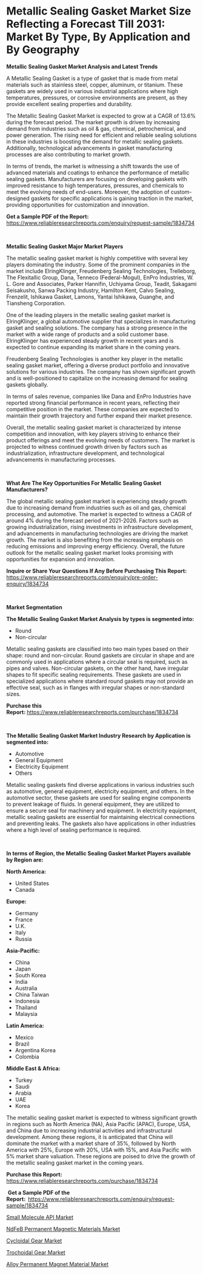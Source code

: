 <p><h1>Metallic Sealing Gasket Market Size Reflecting a Forecast Till 2031: Market By Type, By Application and By Geography</h1></p><p><strong>Metallic Sealing Gasket Market Analysis and Latest Trends</strong></p>
<p><p>A Metallic Sealing Gasket is a type of gasket that is made from metal materials such as stainless steel, copper, aluminum, or titanium. These gaskets are widely used in various industrial applications where high temperatures, pressures, or corrosive environments are present, as they provide excellent sealing properties and durability.</p><p>The Metallic Sealing Gasket Market is expected to grow at a CAGR of 13.6% during the forecast period. The market growth is driven by increasing demand from industries such as oil & gas, chemical, petrochemical, and power generation. The rising need for efficient and reliable sealing solutions in these industries is boosting the demand for metallic sealing gaskets. Additionally, technological advancements in gasket manufacturing processes are also contributing to market growth.</p><p>In terms of trends, the market is witnessing a shift towards the use of advanced materials and coatings to enhance the performance of metallic sealing gaskets. Manufacturers are focusing on developing gaskets with improved resistance to high temperatures, pressures, and chemicals to meet the evolving needs of end-users. Moreover, the adoption of custom-designed gaskets for specific applications is gaining traction in the market, providing opportunities for customization and innovation.</p></p>
<p><strong>Get a Sample PDF of the Report:&nbsp;</strong> <a href="https://www.reliableresearchreports.com/enquiry/request-sample/1834734">https://www.reliableresearchreports.com/enquiry/request-sample/1834734</a></p>
<p>&nbsp;</p>
<p><strong>Metallic Sealing Gasket Major Market Players</strong></p>
<p><p>The metallic sealing gasket market is highly competitive with several key players dominating the industry. Some of the prominent companies in the market include ElringKlinger, Freudenberg Sealing Technologies, Trelleborg, The Flexitallic Group, Dana, Tenneco (Federal-Mogul), EnPro Industries, W. L. Gore and Associates, Parker Hannifin, Uchiyama Group, Teadit, Sakagami Seisakusho, Sanwa Packing Industry, Hamilton Kent, Calvo Sealing, Frenzelit, Ishikawa Gasket, Lamons, Yantai Ishikawa, Guanghe, and Tiansheng Corporation.</p><p>One of the leading players in the metallic sealing gasket market is ElringKlinger, a global automotive supplier that specializes in manufacturing gasket and sealing solutions. The company has a strong presence in the market with a wide range of products and a solid customer base. ElringKlinger has experienced steady growth in recent years and is expected to continue expanding its market share in the coming years.</p><p>Freudenberg Sealing Technologies is another key player in the metallic sealing gasket market, offering a diverse product portfolio and innovative solutions for various industries. The company has shown significant growth and is well-positioned to capitalize on the increasing demand for sealing gaskets globally.</p><p>In terms of sales revenue, companies like Dana and EnPro Industries have reported strong financial performance in recent years, reflecting their competitive position in the market. These companies are expected to maintain their growth trajectory and further expand their market presence.</p><p>Overall, the metallic sealing gasket market is characterized by intense competition and innovation, with key players striving to enhance their product offerings and meet the evolving needs of customers. The market is projected to witness continued growth driven by factors such as industrialization, infrastructure development, and technological advancements in manufacturing processes.</p></p>
<p>&nbsp;</p>
<p><strong>What Are The Key Opportunities For Metallic Sealing Gasket Manufacturers?</strong></p>
<p><p>The global metallic sealing gasket market is experiencing steady growth due to increasing demand from industries such as oil and gas, chemical processing, and automotive. The market is expected to witness a CAGR of around 4% during the forecast period of 2021-2026. Factors such as growing industrialization, rising investments in infrastructure development, and advancements in manufacturing technologies are driving the market growth. The market is also benefiting from the increasing emphasis on reducing emissions and improving energy efficiency. Overall, the future outlook for the metallic sealing gasket market looks promising with opportunities for expansion and innovation.</p></p>
<p><strong>Inquire or Share Your Questions If Any Before Purchasing This Report:</strong> <a href="https://www.reliableresearchreports.com/enquiry/pre-order-enquiry/1834734">https://www.reliableresearchreports.com/enquiry/pre-order-enquiry/1834734</a></p>
<p>&nbsp;</p>
<p><strong>Market Segmentation</strong></p>
<p><strong>The Metallic Sealing Gasket Market Analysis by types is segmented into:</strong></p>
<p><ul><li>Round</li><li>Non-circular</li></ul></p>
<p><p>Metallic sealing gaskets are classified into two main types based on their shape: round and non-circular. Round gaskets are circular in shape and are commonly used in applications where a circular seal is required, such as pipes and valves. Non-circular gaskets, on the other hand, have irregular shapes to fit specific sealing requirements. These gaskets are used in specialized applications where standard round gaskets may not provide an effective seal, such as in flanges with irregular shapes or non-standard sizes.</p></p>
<p><strong>Purchase this Report:&nbsp;</strong><a href="https://www.reliableresearchreports.com/purchase/1834734">https://www.reliableresearchreports.com/purchase/1834734</a></p>
<p>&nbsp;</p>
<p><strong>The Metallic Sealing Gasket Market Industry Research by Application is segmented into:</strong></p>
<p><ul><li>Automotive</li><li>General Equipment</li><li>Electricity Equipment</li><li>Others</li></ul></p>
<p><p>Metallic sealing gaskets find diverse applications in various industries such as automotive, general equipment, electricity equipment, and others. In the automotive sector, these gaskets are used for sealing engine components to prevent leakage of fluids. In general equipment, they are utilized to ensure a secure seal for machinery and equipment. In electricity equipment, metallic sealing gaskets are essential for maintaining electrical connections and preventing leaks. The gaskets also have applications in other industries where a high level of sealing performance is required.</p></p>
<p>&nbsp;</p>
<p><strong>In terms of Region, the Metallic Sealing Gasket Market Players available by Region are:</strong></p>
<p>
    <p> <strong> North America: </strong>
        <ul>
            <li>United States</li>
            <li>Canada</li>
        </ul>
        </p> 
    <p> <strong> Europe: </strong>
        <ul>
            <li>Germany</li>
            <li>France</li>
            <li>U.K.</li>
            <li>Italy</li>
            <li>Russia</li>
        </ul>
        </p> 
    <p> <strong> Asia-Pacific: </strong>
        <ul>
            <li>China</li>
            <li>Japan</li>
            <li>South Korea</li>
            <li>India</li>
            <li>Australia</li>
            <li>China Taiwan</li>
            <li>Indonesia</li>
            <li>Thailand</li>
            <li>Malaysia</li>
        </ul>
        </p> 
    <p> <strong> Latin America: </strong>
        <ul>
            <li>Mexico</li>
            <li>Brazil</li>
            <li>Argentina Korea</li>
            <li>Colombia</li>
        </ul>
        </p> 
    <p> <strong> Middle East & Africa: </strong>
        <ul>
            <li>Turkey</li>
            <li>Saudi</li>
            <li>Arabia</li>
            <li>UAE</li>
            <li>Korea</li>
        </ul>
    </p>
    </p>
<p><p>The metallic sealing gasket market is expected to witness significant growth in regions such as North America (NA), Asia Pacific (APAC), Europe, USA, and China due to increasing industrial activities and infrastructural development. Among these regions, it is anticipated that China will dominate the market with a market share of 35%, followed by North America with 25%, Europe with 20%, USA with 15%, and Asia Pacific with 5% market share valuation. These regions are poised to drive the growth of the metallic sealing gasket market in the coming years.</p></p>
<p><strong>Purchase this Report: </strong><a href="https://www.reliableresearchreports.com/purchase/1834734">https://www.reliableresearchreports.com/purchase/1834734</a></p>
<p>&nbsp;<strong>Get a Sample PDF of the Report:&nbsp;&nbsp;</strong><a href="https://www.reliableresearchreports.com/enquiry/request-sample/1834734">https://www.reliableresearchreports.com/enquiry/request-sample/1834734</a></p>
<p><strong></strong></p>
<p><p><a href="https://medium.com/@marieramos20/small-molecule-api-market-share-evolution-and-market-growth-trends-2024-2031-3b7d8dbafdac">Small Molecule API Market</a></p><p><a href="https://github.com/FassouRP/Market-Research-Report-List-3/blob/main/ndfeb-permanent-magnetic-materials-market.md">NdFeB Permanent Magnetic Materials Market</a></p><p><a href="https://issuu.com/reportprime-2/docs/cycloidal-gear-market-size-2030.pptx">Cycloidal Gear Market</a></p><p><a href="https://issuu.com/reportprime-2/docs/trochoidal-gear-market-size-2030.pptx">Trochoidal Gear Market</a></p><p><a href="https://github.com/rahu1506/Market-Research-Report-List-3/blob/main/alloy-permanent-magnet-material-market.md">Alloy Permanent Magnet Material Market</a></p></p>